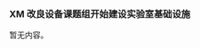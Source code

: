 <h3 class="text-center">XM 改良设备课题组开始建设实验室基础设施</h3>

[title]: <> (XM 改良设备课题组开始建设实验室基础设施)
[time]: <> (2020-01-20)

暂无内容。
